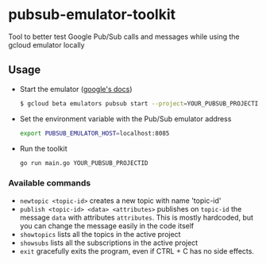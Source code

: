 # pubsub-emulator-toolkit
Tool to better test Google Pub/Sub calls and messages while using the gcloud emulator locally

## Usage
* Start the emulator ([google's docs](https://cloud.google.com/pubsub/docs/emulator))
  ```bash
  $ gcloud beta emulators pubsub start --project=YOUR_PUBSUB_PROJECTID
* Set the environment variable with the Pub/Sub emulator address
  ```bash
  export PUBSUB_EMULATOR_HOST=localhost:8085
* Run the toolkit
  ```bash
  go run main.go YOUR_PUBSUB_PROJECTID
  
### Available commands
* `newtopic <topic-id>` creates a new topic with name 'topic-id'
* `publish <topic-id> <data> <attributes>` publishes on `topic-id` the message `data` with attributes `attributes`. This is mostly hardcoded, but you can change the message easily in the code itself
* `showtopics` lists all the topics in the active project
* `showsubs` lists all the subscriptions in the active project
* `exit` gracefully exits the program, even if CTRL + C has no side effects.
